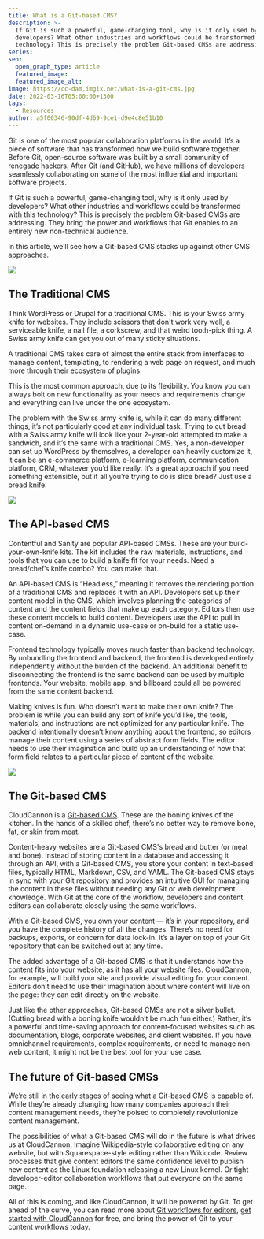 ```yaml
---
title: What is a Git-based CMS?
description: >-
  If Git is such a powerful, game-changing tool, why is it only used by
  developers? What other industries and workflows could be transformed with this
  technology? This is precisely the problem Git-based CMSs are addressing.
series:
seo:
  open_graph_type: article
  featured_image:
  featured_image_alt:
image: https://cc-dam.imgix.net/what-is-a-git-cms.jpg
date: 2022-03-16T05:00:00+1300
tags:
  - Resources
author: a5f00346-90df-4d69-9ce1-d9e4c8e51b10
---
```

Git is one of the most popular collaboration platforms in the world. It’s a piece of software that has transformed how we build software together. Before Git, open-source software was built by a small community of renegade hackers. After Git (and GitHub), we have millions of developers seamlessly collaborating on some of the most influential and important software projects.

If Git is such a powerful, game-changing tool, why is it only used by developers? What other industries and workflows could be transformed with this technology? This is precisely the problem Git-based CMSs are addressing. They bring the power and workflows that Git enables to an entirely new non-technical audience.

In this article, we’ll see how a Git-based CMS stacks up against other CMS approaches.

![](https://cc-dam.imgix.net/knife-sa.jpg)

## The Traditional CMS

Think WordPress or Drupal for a traditional CMS. This is your Swiss army knife for websites. They include scissors that don't work very well, a serviceable knife, a nail file, a corkscrew, and that weird tooth-pick thing. A Swiss army knife can get you out of many sticky situations.

A traditional CMS takes care of almost the entire stack from interfaces to manage content, templating, to rendering a web page on request, and much more through their ecosystem of plugins.

This is the most common approach, due to its flexibility. You know you can always bolt on new functionality as your needs and requirements change and everything can live under the one ecosystem.

The problem with the Swiss army knife is, while it can do many different things, it’s not particularly good at any individual task. Trying to cut bread with a Swiss army knife will look like your 2-year-old attempted to make a sandwich, and it’s the same with a traditional CMS. Yes, a non-developer can set up WordPress by themselves, a developer can heavily customize it, it can be an e-commerce platform, e-learning platform, communication platform, CRM, whatever you’d like really. It’s a great approach if you need something extensible, but if all you’re trying to do is slice bread? Just use a bread knife.

![](https://cc-dam.imgix.net/knife-sharpen.jpg)

## **The API-based CMS**

Contentful and Sanity are popular API-based CMSs. These are your build-your-own-knife kits. The kit includes the raw materials, instructions, and tools that you can use to build a knife fit for your needs. Need a bread/chef’s knife combo? You can make that.

An API-based CMS is “Headless,” meaning it removes the rendering portion of a traditional CMS and replaces it with an API. Developers set up their content model in the CMS, which involves planning the categories of content and the content fields that make up each category. Editors then use these content models to build content. Developers use the API to pull in content on-demand in a dynamic use-case or on-build for a static use-case.

Frontend technology typically moves much faster than backend technology. By unbundling the frontend and backend, the frontend is developed entirely independently without the burden of the backend. An additional benefit to disconnecting the frontend is the same backend can be used by multiple frontends. Your website, mobile app, and billboard could all be powered from the same content backend.

Making knives is fun. Who doesn’t want to make their own knife? The problem is while you can build any sort of knife you’d like, the tools, materials, and instructions are not optimized for any particular knife. The backend intentionally doesn’t know anything about the frontend, so editors manage their content using a series of abstract form fields. The editor needs to use their imagination and build up an understanding of how that form field relates to a particular piece of content of the website.

![](https://cc-dam.imgix.net/knife-boning.jpg)

## The Git-based CMS

CloudCannon is a [Git-based CMS](https://cloudcannon.com/git-cms/). These are the boning knives of the kitchen. In the hands of a skilled chef, there’s no better way to remove bone, fat, or skin from meat.

Content-heavy websites are a Git-based CMS's bread and butter (or meat and bone). Instead of storing content in a database and accessing it through an API, with a Git-based CMS, you store your content in text-based files, typically HTML, Markdown, CSV, and YAML. The Git-based CMS stays in sync with your Git repository and provides an intuitive GUI for managing the content in these files without needing any Git or web development knowledge. With Git at the core of the workflow, developers and content editors can collaborate closely using the same workflows.

With a Git-based CMS, you own your content — it’s in your repository, and you have the complete history of all the changes. There’s no need for backups, exports, or concern for data lock-in. It’s a layer on top of your Git repository that can be switched out at any time.

The added advantage of a Git-based CMS is that it understands how the content fits into your website, as it has all your website files. CloudCannon, for example, will build your site and provide visual editing for your content. Editors don’t need to use their imagination about where content will live on the page: they can edit directly on the website.

Just like the other approaches, Git-based CMSs are not a silver bullet. (Cutting bread with a boning knife wouldn’t be much fun either.) Rather, it’s a powerful and time-saving approach for content-focused websites such as documentation, blogs, corporate websites, and client websites. If you have omnichannel requirements, complex requirements, or need to manage non-web content, it might not be the best tool for your use case.

## The future of Git-based CMSs

We’re still in the early stages of seeing what a Git-based CMS is capable of. While they’re already changing how many companies approach their content management needs, they’re poised to completely revolutionize content management.

The possibilities of what a Git-based CMS will do in the future is what drives us at CloudCannon. Imagine Wikipedia-style collaborative editing on any website, but with Squarespace-style editing rather than Wikicode. Review processes that give content editors the same confidence level to publish new content as the Linux foundation releasing a new Linux kernel. Or tight developer-editor collaboration workflows that put everyone on the same page.

All of this is coming, and like CloudCannon, it will be powered by Git. To get ahead of the curve, you can read more about [Git workflows for editors](https://cloudcannon.com/blog/publishing-workflows-for-jekyll-editors/), [get started with CloudCannon](https://app.cloudcannon.com/register?trial=cc_standard) for free, and bring the power of Git to your content workflows today. 
